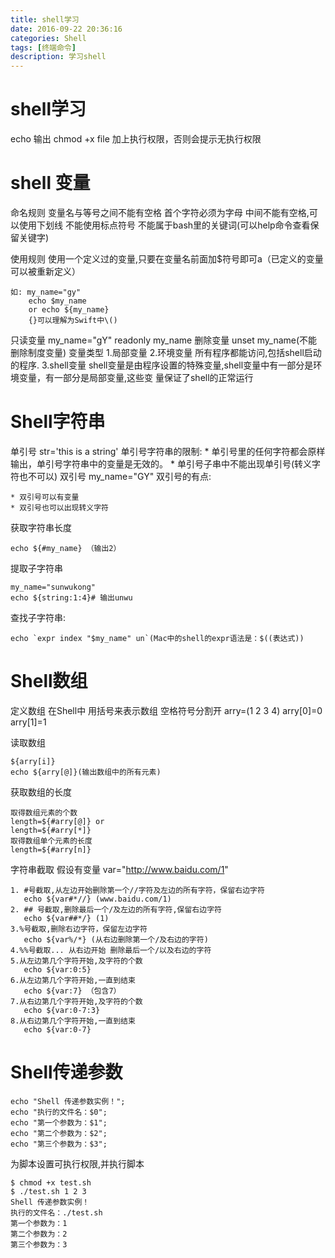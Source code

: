 ```yaml
---
title: shell学习
date: 2016-09-22 20:36:16
categories: Shell
tags: [终端命令] 
description: 学习shell
---
```

# shell学习

echo 输出
chmod +x file 加上执行权限，否则会提示无执行权限

# shell 变量
命名规则
    变量名与等号之间不能有空格
    首个字符必须为字母
    中间不能有空格,可以使用下划线
    不能使用标点符号
    不能属于bash里的关键词(可以help命令查看保留关键字)
    
使用规则
    使用一个定义过的变量,只要在变量名前面加$符号即可a（已定义的变量可以被重新定义）
    
    如: my_name="gy"
        echo $my_name
        or echo ${my_name}
        {}可以理解为Swift中\()
只读变量
    my_name="gY"
    readonly my_name
删除变量
    unset my_name(不能删除制度变量)
变量类型
    1.局部变量
    2.环境变量
      所有程序都能访问,包括shell启动的程序.
    3.shell变量
      shell变量是由程序设置的特殊变量,shell变量中有一部分是环境变量，有一部分是局部变量,这些变        量保证了shell的正常运行

# Shell字符串

单引号
str='this is a string'
单引号字符串的限制:
    * 单引号里的任何字符都会原样输出，单引号字符串中的变量是无效的。
    * 单引号子串中不能出现单引号(转义字符也不可以)
双引号
my_name="GY"
双引号的有点:

    * 双引号可以有变量
    * 双引号也可以出现转义字符
获取字符串长度

    echo ${#my_name} （输出2）
    
提取子字符串

    my_name="sunwukong"
    echo ${string:1:4}# 输出unwu
    
查找子字符串:

    echo `expr index "$my_name" un`(Mac中的shell的expr语法是：$((表达式))
    
# Shell数组
定义数组
    在Shell中 用括号来表示数组 空格符号分割开
    arry=(1 2 3 4)
    arry[0]=0
    arry[1]=1

读取数组

    ${arry[i]}
    echo ${arry[@]}(输出数组中的所有元素)

获取数组的长度

    取得数组元素的个数
    length=${#arry[@]} or    
    length=${#arry[*]} 
    取得数组单个元素的长度
    length=${#arry[n]}
    
字符串截取
    假设有变量 var="http://www.baidu.com/1"
    
    1. #号截取,从左边开始删除第一个//字符及左边的所有字符，保留右边字符
       echo ${var#*//} (www.baidu.com/1)
    2. ## 号截取,删除最后一个/及左边的所有字符,保留右边字符
       echo ${var##*/} (1)
    3.%号截取,删除右边字符，保留左边字符
       echo ${var%/*} (从右边删除第一个/及右边的字符)
    4.%%号截取... 从右边开始 删除最后一个/以及右边的字符
    5.从左边第几个字符开始,及字符的个数
       echo ${var:0:5}
    6.从左边第几个字符开始,一直到结束
       echo ${var:7} （包含7）
    7.从右边第几个字符开始,及字符的个数
       echo ${var:0-7:3}
    8.从右边第几个字符开始,一直到结束
       echo ${var:0-7}

    
# Shell传递参数

```
echo "Shell 传递参数实例！";
echo "执行的文件名：$0";
echo "第一个参数为：$1";
echo "第二个参数为：$2";
echo "第三个参数为：$3";
```
为脚本设置可执行权限,并执行脚本

```
$ chmod +x test.sh 
$ ./test.sh 1 2 3
Shell 传递参数实例！
执行的文件名：./test.sh
第一个参数为：1
第二个参数为：2
第三个参数为：3
```



       
        
        










